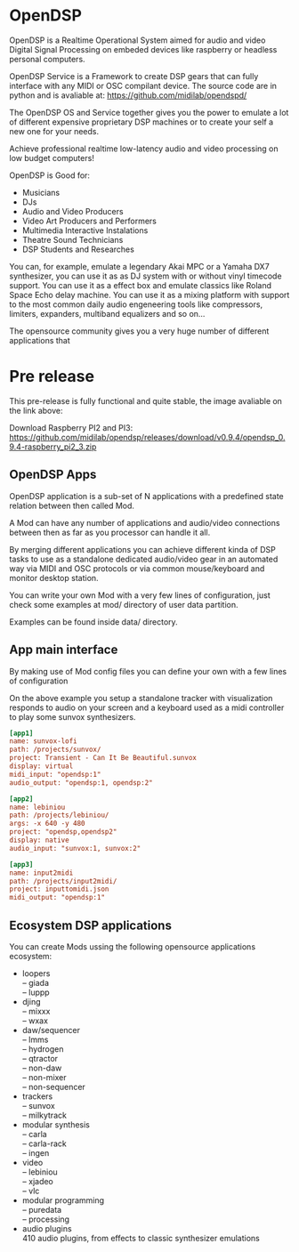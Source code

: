 # OpenDSP

OpenDSP is a Realtime Operational System aimed for audio and video
Digital Signal Processing on embeded devices like raspberry or
headless personal computers.

OpenDSP Service is a Framework to create DSP gears that can
fully interface with any MIDI or OSC compilant device. The source code are in python and is avaliable at:  https://github.com/midilab/opendspd/

The OpenDSP OS and Service together gives you the power to emulate a lot of different expensive proprietary DSP machines or to create your self a new one for your needs.

Achieve professional realtime low-latency audio and video processing on low budget computers!

OpenDSP is Good for:
+ Musicians
+ DJs
+ Audio and Video Producers
+ Video Art Producers and Performers
+ Multimedia Interactive Instalations
+ Theatre Sound Technicians
+ DSP Students and Researches

You can, for example, emulate a legendary Akai MPC or a Yamaha DX7 synthesizer, you can use it as as DJ system with or without vinyl timecode support. You can use it as a effect box and emulate classics like Roland Space Echo delay machine. You can use it as a mixing platform with support to the most common daily audio engeneering tools like compressors, limiters, expanders, multiband equalizers and so on...  

The opensource community gives you a very huge number of different applications that  

# Pre release

This pre-release is fully functional and quite stable, the image avaliable on the link above:  

Download Raspberry PI2 and PI3: https://github.com/midilab/opendsp/releases/download/v0.9.4/opendsp_0.9.4-raspberry_pi2_3.zip
  
## OpenDSP Apps

OpenDSP application is a sub-set of N applications with a predefined state relation between then called Mod.
  
A Mod can have any number of applications and audio/video connections between then as far as you processor can handle it all.  
  
By merging different applications you can achieve different kinda of DSP tasks to use as a standalone dedicated audio/video gear in an automated way via MIDI and OSC protocols or via common mouse/keyboard and monitor desktop station.  
  
You can write your own Mod with a very few lines of configuration, just check some examples at mod/ directory of user data partition.  

Examples can be found inside data/ directory.  
  
## App main interface

By making use of Mod config files you can define your own with a few lines of configuration  
  
On the above example you setup a standalone tracker with visualization responds to audio on your screen and a keyboard used as a midi controller to play some sunvox synthesizers.    

```ini
[app1]
name: sunvox-lofi
path: /projects/sunvox/
project: Transient - Can It Be Beautiful.sunvox
display: virtual
midi_input: "opendsp:1"
audio_output: "opendsp:1, opendsp:2"

[app2]
name: lebiniou
path: /projects/lebiniou/
args: -x 640 -y 480
project: "opendsp,opendsp2"
display: native
audio_input: "sunvox:1, sunvox:2"

[app3]
name: input2midi
path: /projects/input2midi/
project: inputtomidi.json
midi_output: "opendsp:1"
```

## Ecosystem DSP applications

You can create Mods ussing the following opensource applications ecosystem:

+ loopers  
– giada  
– luppp  
+ djing  
– mixxx  
– wxax  
+ daw/sequencer  
– lmms  
– hydrogen  
– qtractor  
– non-daw  
– non-mixer  
– non-sequencer  
+ trackers  
– sunvox  
– milkytrack  
+ modular synthesis  
– carla  
– carla-rack  
– ingen  
+ video  
– lebiniou  
– xjadeo  
– vlc  
+ modular programming  
– puredata  
– processing
+ audio plugins  
410 audio plugins, from effects to classic synthesizer emulations  
